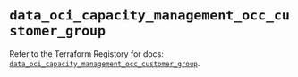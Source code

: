 # `data_oci_capacity_management_occ_customer_group`

Refer to the Terraform Registory for docs: [`data_oci_capacity_management_occ_customer_group`](https://registry.terraform.io/providers/oracle/oci/6.18.0/docs/data-sources/capacity_management_occ_customer_group).
